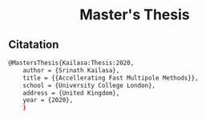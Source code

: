 <h1 align='center'> Master's Thesis </h1>

## Citatation 

```bash
@MastersThesis{Kailasa:Thesis:2020,
    author = {Srinath Kailasa},
    title = {{Accellerating Fast Multipole Methods}},
    school = {University College London},
    address = {United Kingdom},
    year = {2020},
    }
```